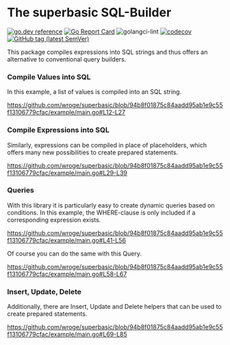 # The superbasic SQL-Builder

[![go.dev reference](https://img.shields.io/badge/go.dev-reference-007d9c?logo=go&logoColor=white)](https://pkg.go.dev/github.com/wroge/superbasic)
[![Go Report Card](https://goreportcard.com/badge/github.com/wroge/superbasic)](https://goreportcard.com/report/github.com/wroge/superbasic)
![golangci-lint](https://github.com/wroge/superbasic/workflows/golangci-lint/badge.svg)
[![codecov](https://codecov.io/gh/wroge/superbasic/branch/main/graph/badge.svg?token=SBSedMOGHR)](https://codecov.io/gh/wroge/superbasic)
[![GitHub tag (latest SemVer)](https://img.shields.io/github/tag/wroge/superbasic.svg?style=social)](https://github.com/wroge/superbasic/tags)

This package compiles expressions into SQL strings and thus offers an alternative to conventional query builders.

### Compile Values into SQL

In this example, a list of values is compiled into an SQL string.

https://github.com/wroge/superbasic/blob/94b8f01875c84aadd95ab1e9c55f13106779cfac/example/main.go#L12-L27

### Compile Expressions into SQL

Similarly, expressions can be compiled in place of placeholders, which offers many new possibilities to create prepared statements.

https://github.com/wroge/superbasic/blob/94b8f01875c84aadd95ab1e9c55f13106779cfac/example/main.go#L29-L39

### Queries

With this library it is particularly easy to create dynamic queries based on conditions. In this example, the WHERE-clause is only included if a corresponding expression exists.

https://github.com/wroge/superbasic/blob/94b8f01875c84aadd95ab1e9c55f13106779cfac/example/main.go#L41-L56

Of course you can do the same with this Query.

https://github.com/wroge/superbasic/blob/94b8f01875c84aadd95ab1e9c55f13106779cfac/example/main.go#L58-L67

### Insert, Update, Delete

Additionally, there are Insert, Update and Delete helpers that can be used to create prepared statements.

https://github.com/wroge/superbasic/blob/94b8f01875c84aadd95ab1e9c55f13106779cfac/example/main.go#L69-L85
